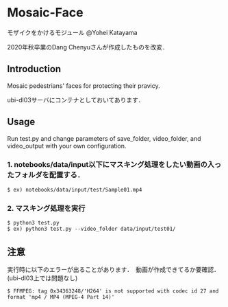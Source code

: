 # Mosaic-Face
モザイクをかけるモジュール @Yohei Katayama

2020年秋卒業のDang Chenyuさんが作成したものを改変．
 

## Introduction
Mosaic pedestrians' faces for protecting their pravicy.

ubi-dl03サーバにコンテナとしておいてあります．

## Usage
Run test.py and change parameters of save_folder, video_folder, and video_output with your own configuration. 

### 1. notebooks/data/input以下にマスキング処理をしたい動画の入ったフォルダを配置する．
 
    $ ex) notebooks/data/input/test/Sample01.mp4


### 2. マスキング処理を実行
 
    $ python3 test.py 
    $ ex) python3 test.py --video_folder data/input/test01/
     


## 注意

実行時に以下のエラーが出ることがあります．　動画が作成できてるか要確認．(ubi-dl03上では問題なし)

    $ FFMPEG: tag 0x34363248/'H264' is not supported with codec id 27 and format 'mp4 / MP4 (MPEG-4 Part 14)'
